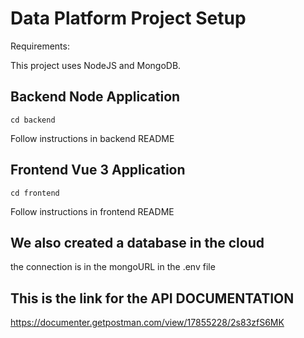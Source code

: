 # Data Platform Project Setup

Requirements:

This project uses NodeJS and MongoDB.

## Backend Node Application
```
cd backend
```
Follow instructions in backend README

## Frontend Vue 3 Application
```
cd frontend
```
Follow instructions in frontend README

## We also created a database in the cloud 
the connection is in the mongoURL in the .env file


## This is the link for the API DOCUMENTATION 

https://documenter.getpostman.com/view/17855228/2s83zfS6MK
